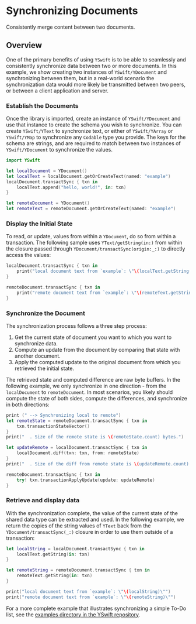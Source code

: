 # Synchronizing Documents

Consistently merge content between two documents.

## Overview

One of the primary benefits of using `YSwift` is to be able to seamlessly and consistently synchronize data between two or more documents.
In this example, we show creating two instances of ``YSwift/YDocument`` and synchronizing between them, but in a real-world scenario the synchronization data would more likely be transmitted between two peers, or between a client application and server.

### Establish the Documents

Once the library is imported, create an instance of ``YSwift/YDocument`` and use that instance to create the schema you wish to synchronize.
You can create ``YSwift/YText`` to synchronize text, or either of ``YSwift/YArray`` or ``YSwift/YMap`` to synchronize any `Codable` type you provide.
The keys for the schema are strings, and are required to match between two instances of ``YSwift/YDocument`` to synchronize the values.

```swift
import YSwift

let localDocument = YDocument()
let localText = localDocument.getOrCreateText(named: "example")
localDocument.transactSync { txn in
    localText.append("hello, world!", in: txn)
}

let remoteDocument = YDocument()
let remoteText = remoteDocument.getOrCreateText(named: "example")
```

### Display the Initial State

To read, or update, values from within a ``YDocument``, do so from within a transaction.
The following sample uses ``YText/getString(in:)`` from within the closure passed through ``YDocument/transactSync(origin:_:)`` to directly access the values:

```swift
localDocument.transactSync { txn in
    print("local document text from `example`: \"\(localText.getString(in: txn))\"")
}

remoteDocument.transactSync { txn in
    print("remote document text from `example`: \"\(remoteText.getString(in: txn))\"")
}
```

### Synchronize the Document

The synchronization process follows a three step process:

1. Get the current state of document you want to which you want to synchronize data.
2. Compute an update from the document by comparing that state with another document.
3. Apply the computed update to the original document from which you retrieved the initial state.

The retrieved state and computed difference are raw byte buffers.
In the following example, we only synchronize in one direction - from the `localDocument` to `remoteDocument`.
In most scenarios, you likely should compute the state of both sides, compute the differences, and
synchronize in both directions:

```swift
print (" --> Synchronizing local to remote")
let remoteState = remoteDocument.transactSync { txn in
    txn.transactionStateVector()
}
print("  . Size of the remote state is \(remoteState.count) bytes.")

let updateRemote = localDocument.transactSync { txn in
    localDocument.diff(txn: txn, from: remoteState)
}
print("  . Size of the diff from remote state is \(updateRemote.count) bytes.")

remoteDocument.transactSync { txn in
    try! txn.transactionApplyUpdate(update: updateRemote)
}
```

### Retrieve and display data

With the synchronization complete, the value of the current state of the shared data type can be extracted and used.
In the following example, we return the copies of the string values of ``YText`` back from the ``YDocument/transactSync(_:)`` closure in order to use them outside of a transaction:

```swift
let localString = localDocument.transactSync { txn in
    localText.getString(in: txn)
}

let remoteString = remoteDocument.transactSync { txn in
    remoteText.getString(in: txn)
}

print("local document text from `example`: \"\(localString)\"")
print("remote document text from `example`: \"\(remoteString)\"")
```

For a more complete example that illustrates synchronizing a simple To-Do list, see the [examples directory in the YSwift repository](https://github.com/y-crdt/yswift/tree/main/examples).
